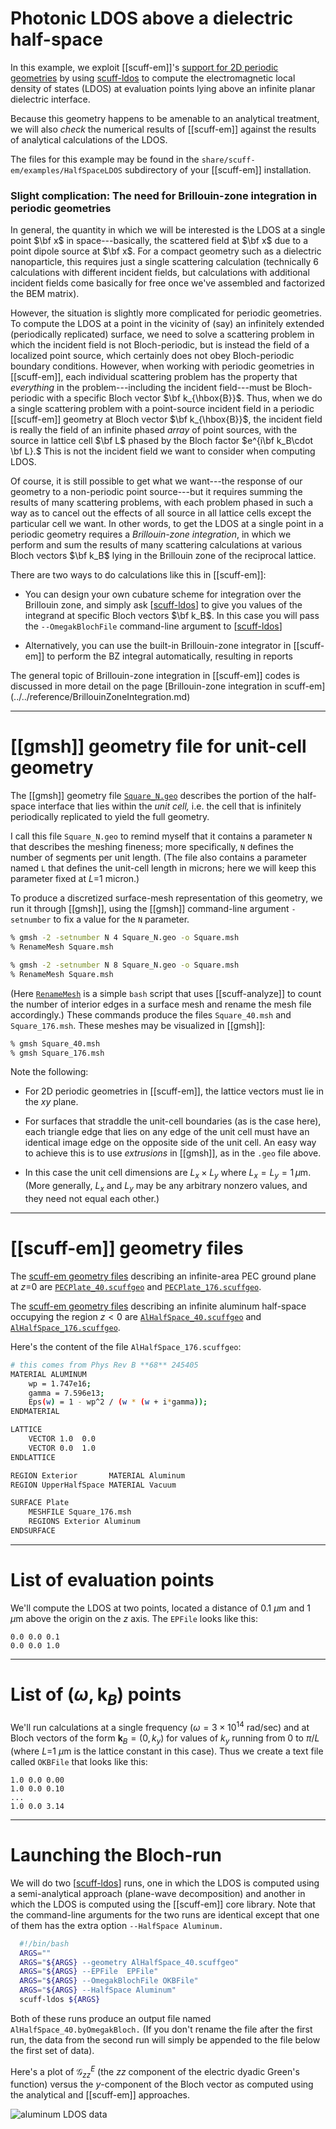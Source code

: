 <h1>Photonic LDOS above a dielectric half-space</h1>

In this example, we exploit [[scuff-em]]'s
[support for 2D periodic geometries][ExtendedGeometries]
by using [<span class="SC">scuff-ldos</span>][scuff-ldos]
to compute the electromagnetic local density
of states (LDOS) at evaluation points lying above an
infinite planar dielectric interface.

Because this geometry happens to be amenable to an analytical 
treatment, we will also *check* the numerical results of
[[scuff-em]] against the results of analytical calculations of
the LDOS.

The files for this example may be found in the
`share/scuff-em/examples/HalfSpaceLDOS` subdirectory
of your [[scuff-em]] installation.

### Slight complication: The need for Brillouin-zone integration in periodic geometries

In general, the quantity in which we will be interested
is the LDOS at a single point $\bf x$ in space---basically,
the scattered field at $\bf x$ due to a point dipole
source at $\bf x$. For a compact geometry such as a 
dielectric nanoparticle, this requires just a single 
scattering calculation (technically 6 calculations
with different incident fields, but calculations with
additional incident fields come basically for free
once we've assembled and factorized the BEM matrix).

However, the situation is slightly more complicated for
periodic geometries. To compute the LDOS at a point
in the vicinity of (say) an infinitely extended
(periodically replicated) surface, we need to solve a
scattering problem in which the incident field is not 
Bloch-periodic, but is instead the field of a localized 
point source, which certainly does not obey
Bloch-periodic boundary conditions.
However, when working with periodic geometries in [[scuff-em]],
each individual scattering problem has the property
that *everything* in the problem---including the incident
field---must be Bloch-periodic with a specific Bloch vector
$\bf k_{\hbox{B}}$. Thus, when we do a single scattering
problem with a point-source incident field in a 
periodic [[scuff-em]] geometry at Bloch vector
$\bf k_{\hbox{B}}$, the incident field is really
the field of an infinite phased *array* of point sources, 
with the source in lattice cell $\bf L$ phased
by the Bloch factor $e^{i\bf k_B\cdot \bf L}.$
This is not the incident field we want to consider 
when computing LDOS.

Of course, it is still possible to get what we want---the
response of our geometry to a non-periodic point source---but
it requires summing the results of many scattering problems,
with each problem phased in such a way as to cancel out
the effects of all source in all lattice cells except the 
particular cell we want. In other words, to get the 
LDOS at a single point in a periodic geometry
requires a *Brillouin-zone integration*, in which
we perform and sum the results of many scattering calculations
at various Bloch vectors $\bf k_B$ lying in the 
Brillouin zone of the reciprocal lattice.

There are two ways to do calculations like this in [[scuff-em]]:

+ You can design your own cubature scheme for integration over
the Brillouin zone, and simply ask [[scuff-ldos]] to give you
values of the integrand at specific Bloch vectors $\bf k_B$.
In this case you will pass the ``--OmegakBlochFile`` command-line
argument to [[scuff-ldos]]

+ Alternatively, you can use the built-in Brillouin-zone integrator
in [[scuff-em]] to perform the BZ integral automatically,
resulting in reports

The general topic of Brillouin-zone integration in [[scuff-em]] codes is
discussed in more detail 
on the page 
[Brillouin-zone integration in <span class="SC">scuff-em</span>]
(../../reference/BrillouinZoneIntegration.md)



--------------------------------------------------

# [[gmsh]] geometry file for unit-cell geometry 

The [[gmsh]] geometry file [`Square_N.geo`](Square_N.geo)
describes the portion of the half-space interface
that lies within the *unit cell,*
i.e. the cell that is infinitely periodically
replicated to yield the full geometry.

I call this file `Square_N.geo` to remind myself that 
it contains a parameter `N` that describes the meshing 
fineness; more specifically, `N` defines the number of 
segments per unit length. (The file also contains 
a parameter named `L` that defines the unit-cell
length in microns; here we will keep this parameter
fixed at $L$=1 micron.)

To produce a discretized surface-mesh
representation of this geometry, we run it through 
[[gmsh]], using the [[gmsh]] command-line argument
`-setnumber` to fix a value for the `N` parameter.

````bash
% gmsh -2 -setnumber N 4 Square_N.geo -o Square.msh
% RenameMesh Square.msh

% gmsh -2 -setnumber N 8 Square_N.geo -o Square.msh
% RenameMesh Square.msh
````

(Here [`RenameMesh`][RenameMesh] is a simple `bash` script
that uses [[scuff-analyze]] to count the number of interior
edges in a surface mesh and rename the mesh file accordingly.)
These commands produce the files `Square_40.msh`
and `Square_176.msh`.
These meshes may be visualized in [[gmsh]]:

````bash
% gmsh Square_40.msh
% gmsh Square_176.msh
````

Note the following:

 * For 2D periodic geometries in [[scuff-em]], the 
   lattice vectors must lie in the $xy$ plane.

 * For surfaces that straddle the unit-cell boundaries
   (as is the case here), each triangle edge that lies
   on any edge of the unit cell must have an identical
   image edge on the opposite side of the unit cell.
   An easy way to achieve this is to use *extrusions*
   in [[gmsh]], as in the `.geo` file above.

 * In this case the unit cell dimensions are 
   $L_x\times L_y$ where $L_x=L_y=1\, \mu\text{m}$.
   (More generally, $L_x$ and $L_y$ may be any arbitrary
   nonzero values, and they need not equal each other.)

--------------------------------------------------
# [[scuff-em]] geometry files

The 
[<span class="SC">scuff-em</span> geometry files][Geometries]
describing an infinite-area PEC ground plane at $z$=0
are 
[`PECPlate_40.scuffgeo`](PECPlate_40.scuffgeo)
and 
[`PECPlate_176.scuffgeo`](PECPlate_176.scuffgeo).

The 
[<span class="SC">scuff-em</span> geometry files][Geometries]
describing an infinite aluminum half-space occupying
the region $z<0$ are 
[`AlHalfSpace_40.scuffgeo`](AlHalfSpace_40.scuffgeo)
and 
[`AlHalfSpace_176.scuffgeo`](AlHalfSpace_176.scuffgeo).

Here's the content of the file `AlHalfSpace_176.scuffgeo`:

````bash
# this comes from Phys Rev B **68** 245405
MATERIAL ALUMINUM
    wp = 1.747e16; 
    gamma = 7.596e13;
    Eps(w) = 1 - wp^2 / (w * (w + i*gamma));
ENDMATERIAL

LATTICE
	VECTOR 1.0  0.0
	VECTOR 0.0  1.0 
ENDLATTICE

REGION Exterior       MATERIAL Aluminum
REGION UpperHalfSpace MATERIAL Vacuum

SURFACE Plate
	MESHFILE Square_176.msh
	REGIONS Exterior Aluminum
ENDSURFACE
````

--------------------------------------------------
# List of evaluation points

We'll compute the LDOS at two points, located 
a distance of 0.1 $\mu$m and 1 $\mu$m above the 
origin on the $z$ axis. The `EPFile` looks like
this:

````
0.0 0.0 0.1
0.0 0.0 1.0
````

--------------------------------------------------
# List of $(\omega, \mathbf k_B)$ points

We'll run calculations at a single frequency 
($\omega=3\times 10^{14}$ rad/sec) and at Bloch
vectors of the form $\mathbf k_B=(0,k_y)$ for 
values of $k_y$ running from $0$ to $\pi/L$
(where $L$=1 $\mu$m is the lattice constant
in this case).
Thus we create a text file called `OKBFile` that
looks like this:

````
1.0 0.0 0.00
1.0 0.0 0.10
...
1.0 0.0 3.14
````

--------------------------------------------------

# Launching the Bloch-run

We will do two [[scuff-ldos]] runs, one in which
the LDOS is computed using a semi-analytical approach
(plane-wave decomposition) and another in which
the LDOS is computed using the [[scuff-em]] core
library. Note that the command-line arguments 
for the two runs are identical except that one of them
has the extra option `--HalfSpace Aluminum.`

````bash
  #!/bin/bash
  ARGS=""
  ARGS="${ARGS} --geometry AlHalfSpace_40.scuffgeo" 
  ARGS="${ARGS} --EPFile  EPFile"
  ARGS="${ARGS} --OmegakBlochFile OKBFile"
  ARGS="${ARGS} --HalfSpace Aluminum"
  scuff-ldos ${ARGS}
````

Both of these runs produce an output file 
named `AlHalfSpace_40.byOmegakBloch.` (If you
don't rename the file after the first run, 
the data from the second run will simply be 
appended to the file below the first set of data).

Here's a plot of $\mathcal{G}^E_{zz}$ (the $zz$
component of the electric dyadic Green's function)
versus the $y$-component of the Bloch vector
as computed using the analytical and [[scuff-em]]
approaches.

![aluminum LDOS data](AluminumLDOS.png)


[Geometries]:          ../../reference/Geometries.md
[ExtendedGeometries]:  ../../reference/Geometries.md#Extended
[RenameMesh]:          ../../examples/SiO2Spheres/RenameMesh
[scuff-ldos]:          ../../applications/scuff-ldos/scuff-ldos.md
